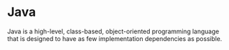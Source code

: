 # Java
Java is a high-level, class-based, object-oriented programming language that is designed to have as few implementation dependencies as possible.
